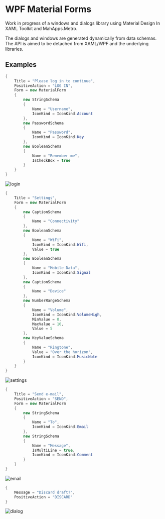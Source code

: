 # WPF Material Forms
Work in progress of a windows and dialogs library using Material Design In XAML Toolkit and MahApps.Metro.

The dialogs and windows are generated dynamically from data schemas. The API is aimed to be detached from XAML/WPF and the underlying libraries.

## Examples

```cs
{
    Title = "Please log in to continue",
    PositiveAction = "LOG IN",
    Form = new MaterialForm
    {
        new StringSchema
        {
            Name = "Username",
            IconKind = IconKind.Account
        },
        new PasswordSchema
        {
            Name = "Password",
            IconKind = IconKind.Key
        },
        new BooleanSchema
        {
            Name = "Remember me",
            IsCheckBox = true
        }
    }
}
```

![login](https://github.com/EdonGashi/WpfMaterialForms/blob/master/doc/login.png)

```cs
{
    Title = "Settings",
    Form = new MaterialForm
    {
        new CaptionSchema
        {
            Name = "Connectivity"
        },
        new BooleanSchema
        {
            Name = "WiFi",
            IconKind = IconKind.Wifi,
            Value = true
        },
        new BooleanSchema
        {
            Name = "Mobile Data",
            IconKind = IconKind.Signal
        },
        new CaptionSchema
        {
            Name = "Device"
        },
        new NumberRangeSchema
        {
            Name = "Volume",
            IconKind = IconKind.VolumeHigh,
            MinValue = 0,
            MaxValue = 10,
            Value = 5
        },
        new KeyValueSchema
        {
            Name = "Ringtone",
            Value = "Over the horizon",
            IconKind = IconKind.MusicNote
        }
    }
}
```

![settings](https://github.com/EdonGashi/WpfMaterialForms/blob/master/doc/settings.png)

```cs
{
    Title = "Send e-mail",
    PositiveAction = "SEND",
    Form = new MaterialForm
    {
        new StringSchema
        {
            Name = "To",
            IconKind = IconKind.Email
        },
        new StringSchema
        {
            Name = "Message",
            IsMultiLine = true,
            IconKind = IconKind.Comment
        }
    }
}
```

![email](https://github.com/EdonGashi/WpfMaterialForms/blob/master/doc/email.png)

```cs
{
    Message = "Discard draft?",
    PositiveAction = "DISCARD"
}
```

![dialog](https://github.com/EdonGashi/WpfMaterialForms/blob/master/doc/dialog.png)
